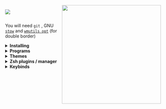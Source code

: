 
 <img align="right" src="https://user-images.githubusercontent.com/67634565/123535664-dcf83700-d742-11eb-84ee-e0663dd167b5.png" width="320px"  >
<p align="left"><img src="https://visitor-badge.glitch.me/badge?page_id=umgbhalla/dotstow.visitor-badge" > </p>
<p align="left" ><img  alt="" src="https://img.shields.io/github/repo-size/umgbhalla/dotstow?style=flat-square&label=repo-size&color=fb9199&labelColor=1d212a"/><img   alt="" src="https://img.shields.io/github/last-commit/umgbhalla/dotstow?color=fbdf90&label=updated&style=flat-square&labelColor=1d212a"/>
</p>

  
You will need `git` , GNU [`stow`](https://www.youtube.com/watch?v=tkUllCAGs3c) and [`wmutils opt`](https://github.com/wmutils/opt) (for double border)
<details>
    <summary><b>Installing</b></summary>
Clone into your <code>$HOME</code> directory  
  <br>

```bash
git clone https://github.com/umgbhalla/dotstow.git ~  
```
  
Run `stow` to symlink everything or just select what you want

```bash
cd monterey && stow */  -t ~
# Everything (the '/' ignores the README or any file)
# -t ~ implies , target directory is $HOME
```

```bash
stow zsh -t ~
# Just my zsh config
```
</details>
<!-- Icon Theme | [Papirus](https://github.com/PapirusDevelopmentTeam/papirus-icon-theme) -->
<!-- Gtk-theme | [Nordic-Gtk](https://www.gnome-look.org/p/1267246/) -->
<!-- Music Player | [Audacious-qt](https://audacious-media-player.org) -->

<details>
    <summary><b>Programs</b></summary>
  <br>

Program | Name
---|---
Window Manger | [BSPWM](https://github.com/baskerville/bspwm)
Bar | [polybar](https://github.com/polybar/polybar)
Compositor | [picom-jonaburg](https://github.com/jonaburg/picom)
Launcher | [rofi](https://github.com/davatorium/rofi)
Wallpaper Setter | [feh](https://feh.finalrewind.org/)
Web Browser | [firefox](https://www.mozilla.org/en-US/firefox/new/)
Music Visualizer | [xava](https://github.com/nikp123/xava)
Lockscreen | [i3lock-color](https://github.com/Raymo111/i3lock-color)
Terminal Emulator | [Alacritty](https://github.com/alacritty/alacritty)
Shell | [zsh](https://www.zsh.org)
Prompt | `grep PS1 ~/.config/zsh/.zshrc`
Code Editor | [neovim](https://neovim.io), [vsocde](https://github.com/microsoft/vscode)
Notification daemon | [dunst](https://dunst-project.org/)
Fetch | [paleofetch](https://github.com/umgbhalla/paleofetch)
Login manager | [lightdm](https://github.com/canonical/lightdm)

An updated list of all the programs I use can be found <code><a href="https://github.com/umgbhalla/dotstow/blob/main/base/programs/program-list">here</a></code>
<br>
</details>  
<details>
    <summary><b>Themes</b></summary>  

| Monterey   | [Glass-green](https://user-images.githubusercontent.com/67634565/126061920-2d44885f-2943-452c-86a6-3178d1e58599.png)   | Gruv-dark |
|---|---| ---|
| <p align="center"><img src="https://user-images.githubusercontent.com/67634565/123525378-d12e5580-d6ed-11eb-9293-0c9e9cdd2221.png" width="920px"  ></p>  |  <p align="center"><img src="https://user-images.githubusercontent.com/67634565/124610237-f4939600-de8d-11eb-8469-1863f953359d.png" width="920px"></p> | <p align="center"><img src="https://user-images.githubusercontent.com/67634565/128808511-d0fd7ee0-22e4-4477-adb6-450c2de1699c.png" width="920px"></p> |
  


 
  </details>
<details>
    <summary><b>Zsh plugins / manager </b></summary>
<code><a href="https://github.com/ohmyzsh/ohmyzsh">ohmyzsh</a></code>  
</br> 
<code><a href="https://github.com/Aloxaf/fzf-tab">Fzf-tab</a></code>  
</details>
<details>
    <summary><b>Keybinds</b></summary>


|          Keybind          |         Description         |
| ------------------------- | --------------------------- |
|super + apostrophe                  |   # terminal alacritty |
|super + Return                      |   # scratchpad without tmux session right |
|super + semicolon                   |   # scratchpad without tmux session left |
|super + backslash                   |   # tmux scratchpad top |
|super + slash                       |   # tmux scratchpad bottom |
|super + shift + Return              |   # terminal kitty |
|super + e                           |   # Shortcuts |
|super + w                           |   # firefox |
|super + n                           |   # thunar |
|super + d                           |   # dmenu_run |
|super + a                           |   # neovide |
|super + b                           |   # bpytop |
|super + space                       |   # program launcher |
|alt + shift + Return                |   # mini youtube |
|alt + Return                        |   # mini google |
|alt + e                             |   # rofimoji |
|alt + m                             |   # man search |
|alt + r                             |   # random manpage |
|alt + v                             |   # clipmenu |
|alt + shift + h                     |   # keybindhelper |
|alt + p                             |   # dotfiles rofi menu ; open in nvim |
|alt + o                             |   # toggle polybar over ipc |
|super + period                      |   # show open window |
|super + shift + d                   |   # show ssh sesssions |
|super + p                           |   # power-menu  |
|super + shift + r                   |   # make sxhkd reload its configuration files: |
|super + {t,shift + t,s}             |   # set the window state |
|super + f                           |   # toggle the window fullscreen |
|super + alt + {q,r}                 |   # quit/restart bspwm |
|super + {_,shift + }q               |   # close and kill |
|super + m                           |   # alternate between the tiled and monocle layout |
|super + y                           |   # send the newest marked node to the newest preselected node |
|super + g                           |   # swap the current node and the biggest window |
|super + ctrl + {m,x,y,z}            |   # set the node flags |
|super + {_,shift + }{h,j,k,l}       |   # focus the node in the given direction |
|super + comma                       |   # focus the node for the given path jump |
|super + {_,shift + }c               |   # focus the next/previous window in the current desktop |
|super + bracket{left,right}         |   # focus the next/previous desktop in the current monitor |
|super + shift + bracket{left,right} |   # focus to next ore previous node  |
|alt + {Tab, shift + Tab}            |   # focus the last node/desktop |
|super + {grave,Tab}                 |   # focus the last node/desktop |
|super + {o,i}                       |   # focus the older or newer node in the focus history |
|super + {_,shift + }{1-8,0}         |   # focus or send to the given desktop |
|super + ctrl + {h,j,k,l}            |   # preselect the direction |
|super + ctrl + {1-9}                |   # preselect the ratio |
|super + ctrl + space                |   # cancel the preselection for the focused node |
|super + ctrl + shift + space        |   # cancel the preselection for the focused desktop |
|super + alt + {h,j,k,l}             |   # expand a window by moving one of its side outward |
|super + alt + shift + {h,j,k,l}     |   # contract a window by moving one of its side inward |
|super + {Left,Down,Up,Right}        |   # move a floating window |
|shift + Print                       |   # Screenshot |
|super+Print                         |   # Screenshots but better |

to generate this use , and tthen in vim visual mode add | [pipe symbol] yourself   
```bash
awk '/^[a-z]/ && last {print "|" $0,"\t",last,"|"} {last=""} /^#/{last=$0}' ~/.config/sxhkd/sxhkdrc |    column -t -s $'\t' | xclip -in -sel clip
```

</details>

